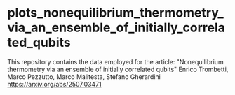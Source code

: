 # plots_nonequilibrium_thermometry_via_an_ensemble_of_initially_correlated_qubits
This repository contains the data employed for the article: "Nonequilibrium thermometry via an ensemble of initially correlated qubits" Enrico Trombetti, Marco Pezzutto, Marco Malitesta, Stefano Gherardini https://arxiv.org/abs/2507.03471
